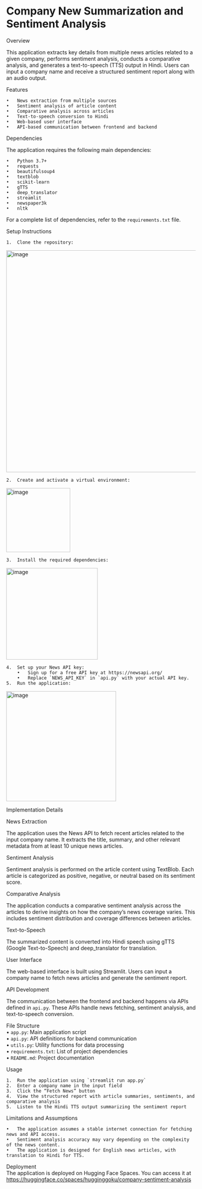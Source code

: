 # Company New Summarization and Sentiment Analysis

Overview  

This application extracts key details from multiple news articles related to a given company, performs sentiment analysis, conducts a comparative analysis, and generates a text-to-speech (TTS) output in Hindi. Users can input a company name and receive a structured sentiment report along with an audio output.  

Features  

	•	News extraction from multiple sources  
	•	Sentiment analysis of article content  
	•	Comparative analysis across articles  
	•	Text-to-speech conversion to Hindi  
	•	Web-based user interface  
	•	API-based communication between frontend and backend  
Dependencies  

The application requires the following main dependencies:  

	•	Python 3.7+  
	•	requests  
	•	beautifulsoup4  
	•	textblob  
	•	scikit-learn  
	•	gTTS  
	•	deep_translator  
	•	streamlit  
  	•	newspaper3k  
	•	nltk  
 
For a complete list of dependencies, refer to the `requirements.txt` file.  

Setup Instructions  

	1.	Clone the repository:  
 <img width="589" alt="image" src="https://github.com/user-attachments/assets/90e566fe-5aa3-4b33-a276-5e0eef9b94af" />  
 
	2.	Create and activate a virtual environment:  
 <img width="170" alt="image" src="https://github.com/user-attachments/assets/d40df283-bc7b-432b-870d-794f0fef7eac" />  

 	3.	Install the required dependencies:  
  <img width="243" alt="image" src="https://github.com/user-attachments/assets/8e450c06-38a3-4962-a11f-e0b2e5f27b8d" />  

  	4.	Set up your News API key:  
		•	Sign up for a free API key at https://newsapi.org/  
		•	Replace `NEWS_API_KEY` in `api.py` with your actual API key.  
  	5.	Run the application:  
   <img width="292" alt="image" src="https://github.com/user-attachments/assets/0e2bcc19-0bc2-44d1-b2da-6f30f7edefbc" />  
   
Implementation Details  

News Extraction  

The application uses the News API to fetch recent articles related to the input company name. It extracts the title, summary, and other relevant metadata from at least 10 unique news articles.  

Sentiment Analysis  

Sentiment analysis is performed on the article content using TextBlob. Each article is categorized as positive, negative, or neutral based on its sentiment score. 

Comparative Analysis  

The application conducts a comparative sentiment analysis across the articles to derive insights on how the company’s news coverage varies. This includes sentiment distribution and coverage differences between articles.  

Text-to-Speech  

The summarized content is converted into Hindi speech using gTTS (Google Text-to-Speech) and deep_translator for translation.  

User Interface  

The web-based interface is built using Streamlit. Users can input a company name to fetch news articles and generate the sentiment report.  

API Development  

The communication between the frontend and backend happens via APIs defined in `api.py`. These APIs handle news fetching, sentiment analysis, and text-to-speech conversion.    

File Structure  
	•	`app.py`: Main application script  
	•	`api.py`: API definitions for backend communication  
	•	`utils.py`: Utility functions for data processing  
	•	`requirements.txt`: List of project dependencies  
	•	`README.md`: Project documentation  
 
Usage  

	1.	Run the application using `streamlit run app.py`  
	2.	Enter a company name in the input field  
	3.	Click the “Fetch News” button  
	4.	View the structured report with article summaries, sentiments, and comparative analysis  
	5.	Listen to the Hindi TTS output summarizing the sentiment report  
 
Limitations and Assumptions  

	•	The application assumes a stable internet connection for fetching news and API access.
	•	Sentiment analysis accuracy may vary depending on the complexity of the news content.
	•	The application is designed for English news articles, with translation to Hindi for TTS.  
 
Deployment  
The application is deployed on Hugging Face Spaces. You can access it at https://huggingface.co/spaces/hugginggoku/company-sentiment-analysis
